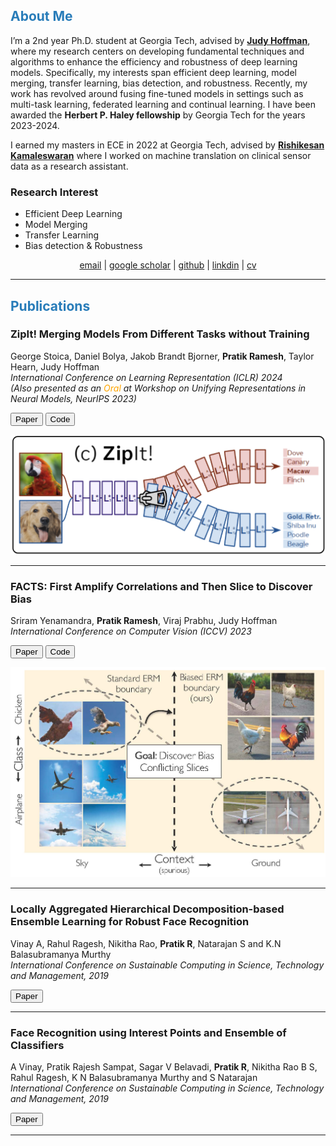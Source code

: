 ## <span style="color:#287cb9;">About Me</span>
I’m a 2nd year Ph.D. student at Georgia Tech, advised by **[Judy Hoffman](https://faculty.cc.gatech.edu/~judy/)**, where my research centers on developing fundamental techniques and algorithms to enhance the efficiency and robustness of deep learning models. Specifically, my interests span efficient deep learning, model merging, transfer learning, bias detection, and robustness. Recently, my work has revolved around fusing fine-tuned models in settings such as multi-task learning, federated learning and continual learning. I have been awarded the **Herbert P. Haley fellowship** by Georgia Tech for the years 2023-2024.

I earned my masters in ECE in 2022 at Georgia Tech, advised by **[Rishikesan Kamaleswaran](https://bioinformatics.gatech.edu/rishikesan-kamaleswaran)** where I worked on machine translation on clinical sensor data as a research assistant. 

### Research Interest
- Efficient Deep Learning
- Model Merging
- Transfer Learning
- Bias detection & Robustness

<p align="center">
  <a href="mailto:pratikramesh@gatech.edu">email</a> |
  <a href="https://scholar.google.com/citations?user=zJyuMYgAAAAJ&hl=en">google scholar</a> |
  <a href="https://github.com/pratikramesh1">github</a> |
  <a href="https://www.linkedin.com/in/pratik-ramesh-234471114/">linkdin</a> |
  <a href="https://1drv.ms/b/s!Agzx62GYs0WOkSk_9jxloA_r43BL?e=BWc7IE">cv</a> 
</p>


<!---
### Education
- Ph.D. in Machine Learning, Georgia Institute of Technology, 2023
  Advisor: Professor Judy Hoffman
- M.Sc. in Electrical and Computer Engineering, Georgia Institute of Technology, 2022
- B.Tech in Electronics and Communication Engineering, PES University, 2019
--->
---
## <span style="color:#287cb9;">Publications</span>

### **ZipIt! Merging Models From Different Tasks without Training**
George Stoica, Daniel Bolya, Jakob Brandt Bjorner, **Pratik Ramesh**, Taylor Hearn, Judy Hoffman
<br>_International Conference on Learning Representation (ICLR) 2024_
<br>_(Also presented as an *<span style="color: orange">Oral</span>* at Workshop on Unifying Representations in Neural Models, NeurIPS 2023)_


<div class="actions button-container">
    <div class="button-group">
        <button onclick="window.location.href='https://arxiv.org/pdf/2305.03053.pdf'" class="button">Paper</button>
        <button onclick="window.location.href='https://github.com/gstoica27/ZipIt'" class="button">Code</button>
    </div>
</div>

![ZipIt](/assets/Zipit_teaserfig.png)

---

### **FACTS: First Amplify Correlations and Then Slice to Discover Bias**
Sriram Yenamandra, **Pratik Ramesh**, Viraj Prabhu, Judy Hoffman
<br>_International Conference on Computer Vision (ICCV) 2023_


<div class="actions button-container">
    <div class="button-group">
        <button onclick="window.location.href='https://openaccess.thecvf.com/content/ICCV2023/papers/Yenamandra_FACTS_First_Amplify_Correlations_and_Then_Slice_to_Discover_Bias_ICCV_2023_paper.pdf'" class="button">Paper</button>
        <button onclick="window.location.href='https://github.com/yvsriram/FACTS'" class="button">Code</button>
    </div>
</div>


![FACTS](/assets/FACTS_teaserfig.jpg)

---

### **Locally Aggregated Hierarchical Decomposition-based Ensemble Learning for Robust Face Recognition**
Vinay A, Rahul Ragesh, Nikitha Rao, **Pratik R**, Natarajan S and K.N Balasubramanya Murthy
<br>_International Conference on Sustainable Computing in Science, Technology and Management, 2019_

<button onclick="window.location.href='https://papers.ssrn.com/sol3/papers.cfm?abstract_id=3358174'" class="button">Paper</button>

<!-- #![SUSCOM19](/assets/SUSCOM19.png) -->

---

### **Face Recognition using Interest Points and Ensemble of Classifiers**
A Vinay, Pratik Rajesh Sampat, Sagar V Belavadi, **Pratik R**, Nikitha Rao B S, Rahul Ragesh, K N Balasubramanya Murthy and S Natarajan
<br>_International Conference on Sustainable Computing in Science, Technology and Management, 2019_

<button onclick="window.location.href='https://papers.ssrn.com/sol3/papers.cfm?abstract_id=3358174'" class="button">Paper</button>

<!-- ![RAIT18](/assets/RAIT18.png) -->
---







